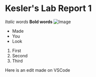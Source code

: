 # Kesler's Lab Report 1
*Italic words*
**Bold words**
![Image](https://media.npr.org/assets/img/2019/09/26/gettyimages-542502429-27867461d697a947417e7f8760b72b1c96880582.jpg)
* Made
* You
* Look
1. First
2. Second
3. Third

Here is an edit made on VSCode